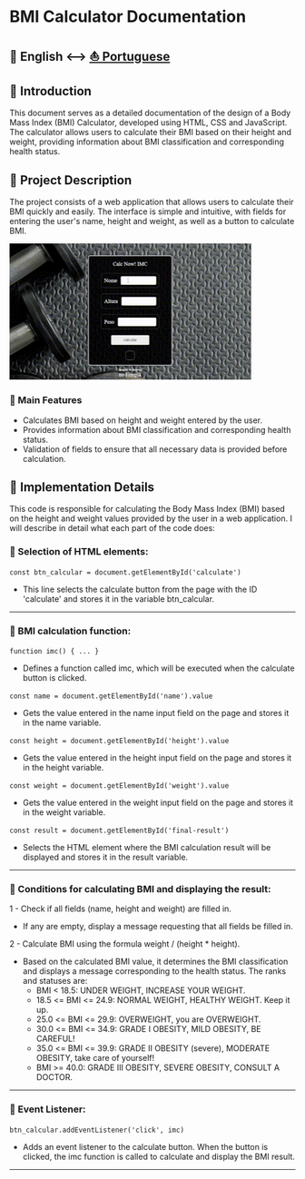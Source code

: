 # BMI Calculator Documentation
###
## 🗽 English <--> [⛵️ Portuguese](../README.md)

## 🌮 Introduction

This document serves as a detailed documentation of the design of a Body Mass Index (BMI) Calculator, developed using HTML, CSS and JavaScript. The calculator allows users to calculate their BMI based on their height and weight, providing information about BMI classification and corresponding health status.

## 🫗 Project Description

The project consists of a web application that allows users to calculate their BMI quickly and easily. The interface is simple and intuitive, with fields for entering the user's name, height and weight, as well as a button to calculate BMI.

![Project](../img/calc_now_imc2.gif)

### 🥕 Main Features

- Calculates BMI based on height and weight entered by the user.
- Provides information about BMI classification and corresponding health status.
- Validation of fields to ensure that all necessary data is provided before calculation.

## 🥢 Implementation Details

This code is responsible for calculating the Body Mass Index (BMI) based on the height and weight values provided by the user in a web application. I will describe in detail what each part of the code does:

### 🥩 Selection of HTML elements:

```const btn_calcular = document.getElementById('calculate')```

   * This line selects the calculate button from the page with the ID 'calculate' and stores it in the variable btn_calcular.
---
### 🍧 BMI calculation function:

```function imc() { ... }```
* Defines a function called imc, which will be executed when the calculate button is clicked.

```const name = document.getElementById('name').value```
* Gets the value entered in the name input field on the page and stores it in the name variable.

```const height = document.getElementById('height').value```
* Gets the value entered in the height input field on the page and stores it in the height variable.

```const weight = document.getElementById('weight').value```
* Gets the value entered in the weight input field on the page and stores it in the weight variable.

```const result = document.getElementById('final-result')```
* Selects the HTML element where the BMI calculation result will be displayed and stores it in the result variable.
---

### 🍭 Conditions for calculating BMI and displaying the result:

1 - Check if all fields (name, height and weight) are filled in.
   * If any are empty, display a message requesting that all fields be filled in.

2 - Calculate BMI using the formula weight / (height * height).
   * Based on the calculated BMI value, it determines the BMI classification and displays a message corresponding to the health status. The ranks and statuses are:
       * BMI < 18.5: UNDER WEIGHT, INCREASE YOUR WEIGHT.
       * 18.5 <= BMI <= 24.9: NORMAL WEIGHT, HEALTHY WEIGHT. Keep it up.
       * 25.0 <= BMI <= 29.9: OVERWEIGHT, you are OVERWEIGHT.
       * 30.0 <= BMI <= 34.9: GRADE I OBESITY, MILD OBESITY, BE CAREFUL!
       * 35.0 <= BMI <= 39.9: GRADE II OBESITY (severe), MODERATE OBESITY, take care of yourself!
       * BMI >= 40.0: GRADE III OBESITY, SEVERE OBESITY, CONSULT A DOCTOR.
---
### 🍖 Event Listener:

```btn_calcular.addEventListener('click', imc)```
* Adds an event listener to the calculate button. When the button is clicked, the imc function is called to calculate and display the BMI result.
---